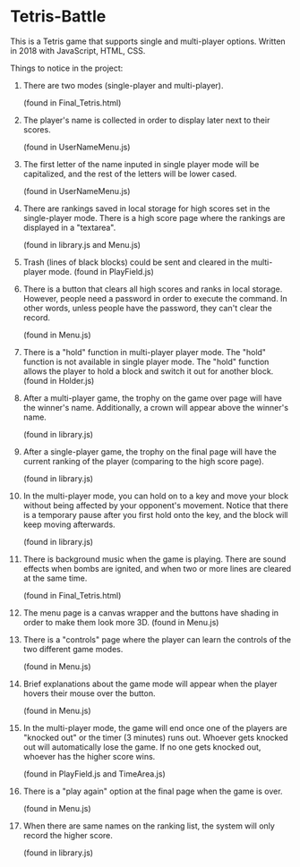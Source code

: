 # Tetris-Battle
This is a Tetris game that supports single and multi-player options. Written in 2018 with JavaScript, HTML, CSS.

Things to notice in the project:
	
1. There are two modes (single-player and multi-player).

	(found in Final_Tetris.html)

2. The player's name is collected in order to display later next to their scores.

	(found in UserNameMenu.js)

3. The first letter of the name inputed in single player mode will be capitalized, and the rest of the letters will be lower cased.

	(found in UserNameMenu.js)
4. There are rankings saved in local storage for high scores 
set in the single-player mode. There is a high score page where the
 rankings are displayed in a "textarea".

	(found in library.js and Menu.js)

5. Trash (lines of black blocks) could be sent and cleared in the multi-player mode.
	(found in PlayField.js)

6. There is a button that clears all high scores and ranks in local storage. However,
 people need a password in order to execute the command. In other words,
 unless people have the password, they can't clear the record.
	
	(found in Menu.js)

7. There is a "hold" function in multi-player player mode. The "hold" function
 is not available in single player mode. The "hold" function allows the player to hold a block and switch it out for another block.
					(found in Holder.js)

8. After a multi-player game, the trophy on the game over page will have the
 winner's name. Additionally, a crown will appear above the winner's name.

	(found in library.js)

9. After a single-player game, the trophy on the final page will have the
 current ranking of the player (comparing to the high score page).
		
	(found in library.js)

10. In the multi-player mode, you can hold on to a key and move your
 block without being affected by your opponent's movement. Notice that
 there is a temporary pause after you first hold onto the key, and the block
 will keep moving afterwards.

	(found in library.js)

11. There is background music when the game is playing. There are sound effects when
 bombs are ignited, and when two or more lines are cleared at the same time.

	(found in Final_Tetris.html)

12. The menu page is a canvas wrapper and the buttons have shading in order
 to make them look more 3D.
	(found in Menu.js)

13. There is a "controls" page where the player can learn the controls of the two
 different game modes.

	(found in Menu.js)

14. Brief explanations about the game mode will appear when the player hovers their
 mouse over the button.

	(found in Menu.js)

15. In the multi-player mode, the game will end once one of the players are
 "knocked out" or the timer (3 minutes) runs out. Whoever gets knocked
 out will automatically lose the game. If no one gets knocked out,
 whoever has the 	higher score wins.

	(found in PlayField.js and TimeArea.js)

16. There is a "play again" option at the final page when the game is over.

	(found in Menu.js)

17. When there are same names on the ranking list, the system will only
 record the higher score.

	(found in library.js)
